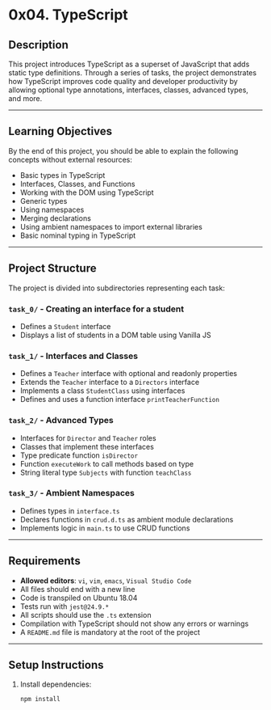 # 0x04. TypeScript

## Description

This project introduces TypeScript as a superset of JavaScript that adds static type definitions. Through a series of tasks, the project demonstrates how TypeScript improves code quality and developer productivity by allowing optional type annotations, interfaces, classes, advanced types, and more.

---

## Learning Objectives

By the end of this project, you should be able to explain the following concepts without external resources:

- Basic types in TypeScript
- Interfaces, Classes, and Functions
- Working with the DOM using TypeScript
- Generic types
- Using namespaces
- Merging declarations
- Using ambient namespaces to import external libraries
- Basic nominal typing in TypeScript

---

## Project Structure

The project is divided into subdirectories representing each task:

### `task_0/` - Creating an interface for a student
- Defines a `Student` interface
- Displays a list of students in a DOM table using Vanilla JS

### `task_1/` - Interfaces and Classes
- Defines a `Teacher` interface with optional and readonly properties
- Extends the `Teacher` interface to a `Directors` interface
- Implements a class `StudentClass` using interfaces
- Defines and uses a function interface `printTeacherFunction`

### `task_2/` - Advanced Types
- Interfaces for `Director` and `Teacher` roles
- Classes that implement these interfaces
- Type predicate function `isDirector`
- Function `executeWork` to call methods based on type
- String literal type `Subjects` with function `teachClass`

### `task_3/` - Ambient Namespaces
- Defines types in `interface.ts`
- Declares functions in `crud.d.ts` as ambient module declarations
- Implements logic in `main.ts` to use CRUD functions

---

## Requirements

- **Allowed editors**: `vi`, `vim`, `emacs`, `Visual Studio Code`
- All files should end with a new line
- Code is transpiled on Ubuntu 18.04
- Tests run with `jest@24.9.*`
- All scripts should use the `.ts` extension
- Compilation with TypeScript should not show any errors or warnings
- A `README.md` file is mandatory at the root of the project

---

## Setup Instructions

1. Install dependencies:
   ```bash
   npm install

